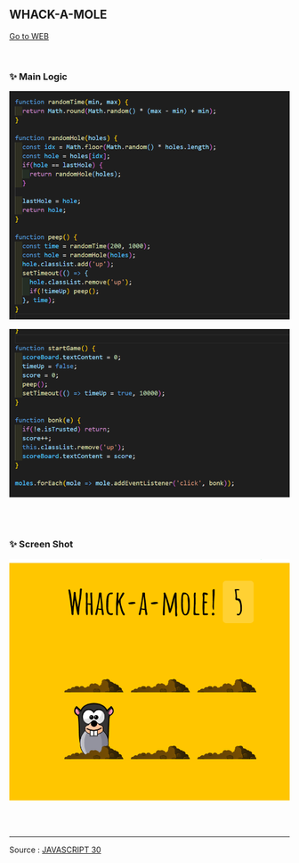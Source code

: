 ## WHACK-A-MOLE

[Go to WEB](https://limunosekai.github.io/whack-a-mole-game/)

<br>

### ✨ Main Logic

![1](./img/K-002.png)

![1](./img/K-003.png)

<br>

<br>

### ✨ Screen Shot

![2](./img/K-001.png)

<br>

<br>

---

Source : [JAVASCRIPT 30](https://javascript30.com/)
